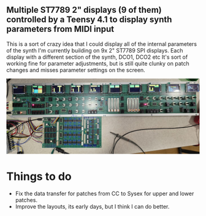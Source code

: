 ## Multiple ST7789 2" displays (9 of them) controlled by a Teensy 4.1 to display synth parameters from MIDI input

This is a sort of crazy idea that I could display all of the internal parameters of the synth I'm currently building on 9x 2" ST7789 SPI displays. 
Each display with a different section of the synth, DCO1, DCO2 etc
It's sort of working fine for parameter adjustments, but is still quite clunky on patch changes and misses parameter settings on the screen.

![Synth](Photos/synth.jpg)

# Things to do

* Fix the data transfer for patches from CC to Sysex for upper and lower patches.
* Improve the layouts, its early days, but I think I can do better.
